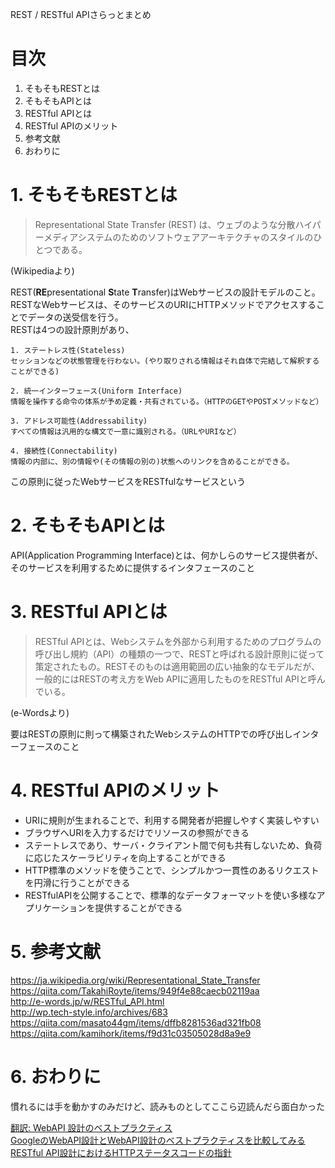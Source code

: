 REST / RESTful APIさらっとまとめ

# 目次
1. そもそもRESTとは
2. そもそもAPIとは
3. RESTful APIとは
4. RESTful APIのメリット
5. 参考文献
6. おわりに

# 1. そもそもRESTとは
> Representational State Transfer (REST) は、ウェブのような分散ハイパーメディアシステムのためのソフトウェアアーキテクチャのスタイルのひとつである。

(Wikipediaより)<br>

REST(**RE**presentational **S**tate **T**ransfer)はWebサービスの設計モデルのこと。RESTなWebサービスは、そのサービスのURIにHTTPメソッドでアクセスすることでデータの送受信を行う。<br>
RESTは4つの設計原則があり、
```
1. ステートレス性(Stateless)
セッションなどの状態管理を行わない。(やり取りされる情報はそれ自体で完結して解釈することができる)

2. 統一インターフェース(Uniform Interface)
情報を操作する命令の体系が予め定義・共有されている。（HTTPのGETやPOSTメソッドなど）

3. アドレス可能性(Addressability)
すべての情報は汎用的な構文で一意に識別される。（URLやURIなど）

4. 接続性(Connectability)
情報の内部に、別の情報や(その情報の別の)状態へのリンクを含めることができる。
```
この原則に従ったWebサービスをRESTfulなサービスという

# 2. そもそもAPIとは
API(Application Programming Interface)とは、何かしらのサービス提供者が、そのサービスを利用するために提供するインタフェースのこと

# 3. RESTful APIとは
> RESTful APIとは、Webシステムを外部から利用するためのプログラムの呼び出し規約（API）の種類の一つで、RESTと呼ばれる設計原則に従って策定されたもの。RESTそのものは適用範囲の広い抽象的なモデルだが、一般的にはRESTの考え方をWeb APIに適用したものをRESTful APIと呼んでいる。

(e-Wordsより)

要はRESTの原則に則って構築されたWebシステムのHTTPでの呼び出しインターフェースのこと

# 4. RESTful APIのメリット
- URIに規則が生まれることで、利用する開発者が把握しやすく実装しやすい
- ブラウザへURIを入力するだけでリソースの参照ができる
- ステートレスであり、サーバ・クライアント間で何も共有しないため、負荷に応じたスケーラビリティを向上することができる
- HTTP標準のメソッドを使うことで、シンプルかつ一貫性のあるリクエストを円滑に行うことができる
- RESTfulAPIを公開することで、標準的なデータフォーマットを使い多様なアプリケーションを提供することができる

# 5. 参考文献
https://ja.wikipedia.org/wiki/Representational_State_Transfer<br>
https://qiita.com/TakahiRoyte/items/949f4e88caecb02119aa<br>
http://e-words.jp/w/RESTful_API.html<br>
http://wp.tech-style.info/archives/683<br>
https://qiita.com/masato44gm/items/dffb8281536ad321fb08<br>
https://qiita.com/kamihork/items/f9d31c03505028d8a9e9

# 6. おわりに
慣れるには手を動かすのみだけど、読みものとしてここら辺読んだら面白かった

[翻訳: WebAPI 設計のベストプラクティス](https://qiita.com/mserizawa/items/b833e407d89abd21ee72)<br>
[GoogleのWebAPI設計とWebAPI設計のベストプラクティスを比較してみる](https://qiita.com/howdy39/items/3b2b14ce73ec44c54f7b)<br>
[RESTful API設計におけるHTTPステータスコードの指針](https://qiita.com/uenosy/items/ba9dbc70781bddc4a491)
